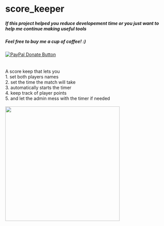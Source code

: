 # score_keeper

<h5>If this project helped you reduce developement time or you just want to help me continue making useful tools</h5>
<h5>Feel free to buy me a cup of coffee! :)</h5>
<a href="https://www.paypal.com/cgi-bin/webscr?cmd=_donations&business=bryan%2eo%2ecancel%40gmail%2ecom&lc=US&item_name=Cup%20Of%20Coffee&item_number=0000&no_note=0&currency_code=USD&bn=PP%2dDonationsBF%3abtn_donateCC_LG%2egif%3aNonHostedGuest">
  <img src="https://www.paypalobjects.com/en_US/i/btn/btn_donateCC_LG.gif" alt="PayPal Donate Button">
</a>
<h4> </h4>

<br>
A score keep that lets you
<br>
1. set both players names
<br>
2. set the time the match will take
<br>
3. automatically starts the timer
<br>
4. keep track of player points
<br>
5. and let the admin mess with the timer if needed
<br>
<br>
<img src="https://media.giphy.com/media/j6prIja63xwUJmMLM5/giphy.gif" width="360"/>
